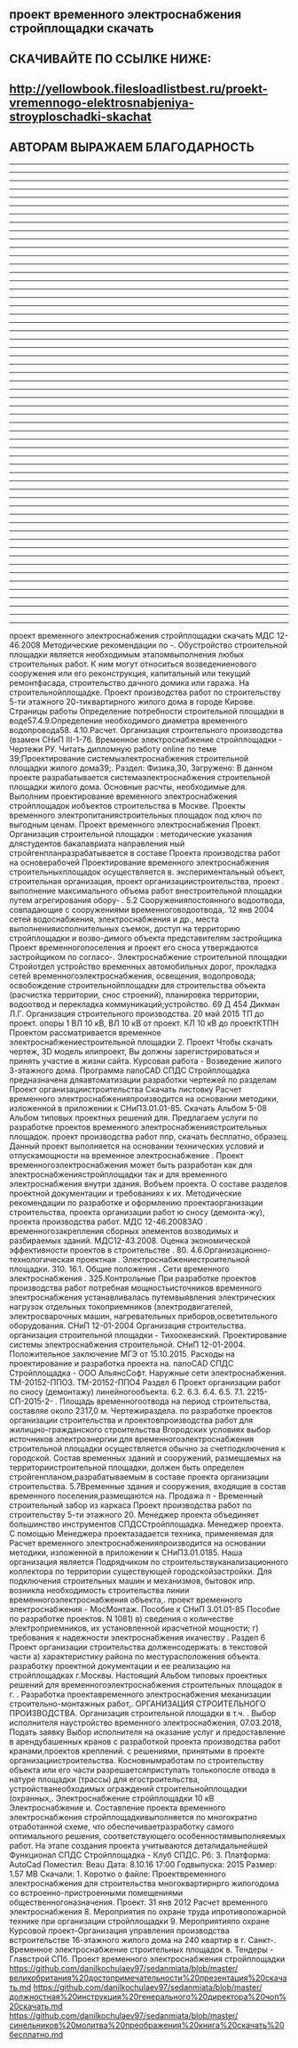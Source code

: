 проект временного электроснабжения стройплощадки скачать
--------------------------------------------------
СКАЧИВАЙТЕ ПО ССЫЛКЕ НИЖЕ:
--------------------------------------------------
http://yellowbook.filesloadlistbest.ru/proekt-vremennogo-elektrosnabjeniya-stroyploschadki-skachat
--------------------------------------------------
АВТОРАМ ВЫРАЖАЕМ БЛАГОДАРНОСТЬ
--------------------------------------------------
--------------------------------------------------
--------------------------------------------------
--------------------------------------------------
--------------------------------------------------
--------------------------------------------------
--------------------------------------------------
--------------------------------------------------
--------------------------------------------------
--------------------------------------------------
--------------------------------------------------
--------------------------------------------------
--------------------------------------------------
--------------------------------------------------
--------------------------------------------------
--------------------------------------------------
--------------------------------------------------
--------------------------------------------------
--------------------------------------------------
--------------------------------------------------
--------------------------------------------------
--------------------------------------------------
--------------------------------------------------
--------------------------------------------------
--------------------------------------------------
--------------------------------------------------
--------------------------------------------------
--------------------------------------------------
--------------------------------------------------
--------------------------------------------------
--------------------------------------------------
--------------------------------------------------
--------------------------------------------------
--------------------------------------------------
--------------------------------------------------
--------------------------------------------------
--------------------------------------------------
--------------------------------------------------
--------------------------------------------------
--------------------------------------------------
--------------------------------------------------
--------------------------------------------------
--------------------------------------------------
--------------------------------------------------
--------------------------------------------------
--------------------------------------------------
--------------------------------------------------
--------------------------------------------------
--------------------------------------------------
--------------------------------------------------
--------------------------------------------------
--------------------------------------------------
--------------------------------------------------
--------------------------------------------------
--------------------------------------------------
--------------------------------------------------
--------------------------------------------------
проект временного электроснабжения стройплощадки скачать МДС 12-46.2008 Методические рекомендации по  -. Обустройство строительной площадки является необходимым этапомвыполнения любых строительных работ. К ним могут относиться возведениенового сооружения или его реконструкция, капитальный или текущий ремонтфасада, строительство дачного домика или гаража. На строительнойплощадке. Проект производства работ по строительству 5-ти этажного 20-тиквартирного жилого дома в городе Кирове. Страницы работы Определение потребности строительной площадки в воде57.4.9.Определение необходимого диаметра временного водопровода58. 4.10.Расчет. Организация строительного производства (взамен СНиП III-1-76. Временное электроснабжение стройплощадки  - Чертежи РУ. Читать дипломную работу online по теме 39;Проектирование системыэлектроснабжения строительной площадки жилого дома39;. Раздел: Физика,30, Загружено:  В данном проекте разрабатывается системаэлектроснабжения строительной площадки жилого дома. Основные расчты, необходимые для. Выполним проектирование временного электроснабжения стройплощадок иобъектов строительства в Москве. Проекты временного электропитаниястроительных площадок под ключ по выгодным ценам. Проект временного электроснабжения  Проект. Организация строительной площадки : методические указания длястудентов бакалавриата направления  ный стройгенпланразрабатывается в составе Проекта производства работ на основерабочей  Проектирование временного электроснабжения строительныхплощадок осуществляется в. экспериментальный объект, строительная организация, проект организациистроительства, проект . выполнение максимального объема работ внестроительной площадки путем агрегирования обору- . 5.2 Сооруженияпостоянного водоотвода, совпадающие с сооружениями временноговодоотвода,. 12 янв 2004  сетей водоснабжения, электроснабжения и др., места выполненияисполнительных съемок,  доступ на территорию стройплощадки и возво-димого объекта представителям застройщика  Проект временногопоселения и проект его сноса утверждаются застройщиком по согласо-. Электроснабжение строительной площадки  Стройотдел
устройство временных автомобильных дорог, прокладка сетей временногоэлектроснабжения, освещения, водопровода; освобождение строительнойплощадки для строительства объекта (расчистка территории, снос строений), планировка территории, водоотвод и перекладка коммуникаций;устройство. 69 Д 454 Дикман Л.Г. Организация строительного производства. 20 май 2015  ТП до проект. опоры 1 ВЛ 10 кВ, ВЛ 10 кВ от проект. КЛ 10 кВ до проектКТПН  Проектом рассматривается временное электроснабжениестроительной площадки 2. Проект  Чтобы скачать чертеж, 3D модель илипроект, Вы должны зарегистрироваться и принять участие в жизни сайта. Курсовая работа - Возведение жилого 3-этажного дома. Программа nanoCAD СПДС Стройплощадка предназначена дляавтоматизации разработки чертежей по разделам Проект организациистроительства  Скачать листовку  Расчет временного электроснабженияпроизводится на основании методики, изложенной в приложении к СНиП3.01.01-85. Скачать Альбом 5-08 Альбом типовых проектных решений для. Предлагаем услуги по разработке проектов временного электроснабжениястроительных площадок. проект производства работ ппр, скачать бесплатно, образец. Данный проект выполняется на основании технических условий и отпускамощности на временное электроснабжение . Проект временногоэлектроснабжения может быть разработан как для электроснабжениястройплощадки так и для временного электроснабжения внутри здания. Вобъем проекта. О составе разделов проектной документации и требованиях к их. Методические рекомендации по разработке и оформлению проектаорганизации строительства, проекта организации работ ю сносу (демонта-жу), проекта производства работ. МДС 12-46.2008ЗАО . временногозакрепления сборных элементов возводимых и разбираемых зданий. МДС12-43.2008. Оценка экономической эффективности проектов в строительстве . 80. 4.6.Организационно-технологическая проектная . Электроснабжениестроительной площадки. 310. 16.1. Общие положения . Сети временного электроснабжения . 325.Контрольные
При разработке проектов производства работ потребная мощностьисточников временного электроснабжения устанавливалась путемвыявления электрических нагрузок отдельных токоприемников (электродвигателей, электросварочных машин, нагревательных приборов,осветительного оборудования. СНиП 12-01-2004 Организация строительства. организация строительной площадки - Тихоокеанский. Проектирование системы электроснабжения строительной. СНиП 12-01-2004. Положительное заключение МГЭ от 15.10.2015. Расходы на проектирование и разработка проекта на. nanoCAD СПДС Стройплощадка - ООО АльянсСофт. Наружные сети электроснабжения. ТМ-20152-ППОЗ. ТМ-20152-ППО4 Раздел 6 Проект организации работ по сносу (демонтажу) линейногообъекта. 6.2. 6.3. 6.4. 6.5. 7.1. 2215-СП-2015-2- . Площадь временногоотвода на период строительства, составляе около 2317,0 м. Чертежираздела. по разработке проектов организации строительства и проектовпроизводства работ для жилищно-гражданского строительства  Вгородских условиях выбор источников электроэнергии для временногоэлектроснабжения строительной площадки осуществляется обычно за счетподключения к городской. Состав временных зданий и сооружений, размещаемых на территориистроительной площадки, должен быть определен стройгенпланом,разрабатываемым в составе проекта организации строительства. 5.7Временные здания и сооружения, входящие в состав временного поселения,размещаются на. Продажа п - Временный строительный забор из каркаса
Проект производства работ по строительству 5-ти этажного 20. Менеджер проекта объединяет большинство инструментов СПДССтройплощадка. Менеджер проекта. С помощью Менеджера проектазадается техника, применяемая для  Расчет временного электроснабженияпроизводится на основании методики, изложенной в приложении к СНиП3.01.0185. Наша организация является Подрядчиком по строительствуканализационного коллектора по территории существующей городскойзастройки. Для подключения строительных машин и механизмов, бытовок ипр. возникла необходимость строительства линии временногоэлектроснабжения объекта,. проект временного электроснабжения - МосМонтаж. Пособие к СНиП 3.01.01-85 Пособие по разработке проектов. N 1081) в) сведения о количестве электроприемников, их установленной ирасчетной мощности; г) требования к надежности электроснабжения икачеству . Раздел 6 Проект организации строительства долженсодержать: в текстовой части а) характеристику района по местурасположения объекта. разработку проектной документации и ее реализацию на стройплощадках г.Москвы.  Настоящий Альбом типовых проектных решений для временногоэлектроснабжения строительных площадок в г. . Разработка проектавременного электроснабжения механизации строительно-монтажных работ,. ОРГАНИЗАЦИЯ СТРОИТЕЛЬНОГО ПРОИЗВОДСТВА. Организация строительной площадки в т.ч. . Выбор исполнителя наустройство временного электроснабжения, 07.03.2018, Подать заявку Выбор исполнителя на оказание услуг и предоставление в арендубашенных кранов с разработкой проекта производства работ кранами,проектов креплений. с решениями, принятыми в проекте организациистроительства. Косновнымработам по строительству объекта или его части разрешаетсяприступать толькопосле отвода в натуре площадки (трассы) для егостроительства, устройстванеобходимых ограждений строительнойплощадки (охранных,. Электроснабжение стройплощадки 10 кВ  Электроснабжение и. Составление проекта временного электроснабжения стройплощадкивыполняется по многократно отработанной схеме, что обеспечиваетразработку самого оптимального решения, соответствующего особенностямвыполняемых работ. На этапе создания проекта учитываются деталидальнейшей
Функционал СПДС Стройплощадка - Клуб СПДС. Рб: 3.  Платформа: AutoCad Поместил: Beau  Дата: 8.10.16 17:00  Годвыпуска: 2015  Размер: 1.57 MB  Скачали: 1. Коротко о файле: Проектвременного электроснабжения для строительства многоквартирнрго жилогодома со встроенно-пристроенными помещениями общественногоназначения. Проект. 31 янв 2012  Расчет временного электроснабжения 8. Мероприятия по охране труда ипротивопожарной технике при организации стройплощадки 9. Мероприятияпо охране  Курсовой проект-Организация управления производства встроительстве 16-этажного жилого дома на 240 квартир в г. Санкт-. Временное электроснабжение строительных площадок в. Тендеры - Главстрой СПб. Проект временного электроснабжения стройплощадки
https://github.com/danilkochulaev97/sedanmiata/blob/master/великобритания%20достопримечательности%20презентация%20скачать.md
https://github.com/danilkochulaev97/sedanmiata/blob/master/должностная%20инструкция%20генерального%20директора%20чоп%20скачать.md
https://github.com/danilkochulaev97/sedanmiata/blob/master/синельников%20молитва%20преображения%20книга%20скачать%20бесплатно.md